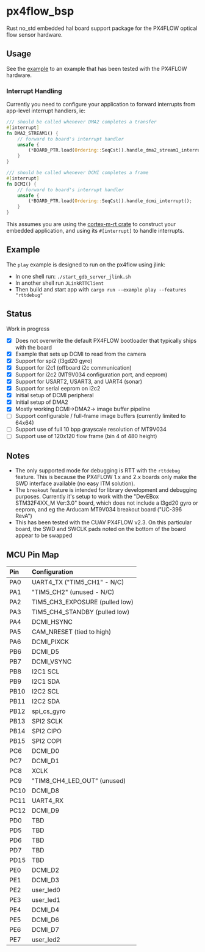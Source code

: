 # px4flow_bsp

Rust no_std embedded hal board support package for the PX4FLOW optical flow sensor hardware.

## Usage

See the [example](./examples/play.rs) to an example that has been tested with
the PX4FLOW hardware. 

### Interrupt Handling

Currently you need to configure your application to forward interrupts from app-level
interrupt handlers, ie:

```rust
/// should be called whenever DMA2 completes a transfer
#[interrupt]
fn DMA2_STREAM1() {
    // forward to board's interrupt handler
    unsafe {
        (*BOARD_PTR.load(Ordering::SeqCst)).handle_dma2_stream1_interrupt();
    }
}

/// should be called whenever DCMI completes a frame
#[interrupt]
fn DCMI() {
    // forward to board's interrupt handler
    unsafe {
        (*BOARD_PTR.load(Ordering::SeqCst)).handle_dcmi_interrupt();
    }
}
```

This assumes you are using the [cortex-m-rt crate](https://crates.io/crates/cortex-m-rt) 
to construct your embedded application, and using its `#[interrupt]` to handle interrupts.


## Example

The `play` example is designed to run on the px4flow using jlink:

- In one shell run: `./start_gdb_server_jlink.sh`
- In another shell run `JLinkRTTClient`
- Then build and start app with `cargo run --example play --features "rttdebug" `

## Status

Work in progress

- [x] Does not overwrite the default PX4FLOW bootloader that typically ships with the board
- [x] Example that sets up DCMI to read from the camera 
- [x] Support for spi2 (l3gd20 gyro)
- [x] Support for i2c1 (offboard i2c communication)
- [x] Support for i2c2 (MT9V034 configuration port, and eeprom)
- [x] Support for USART2, USART3, and UART4 (sonar)
- [x] Support for serial eeprom on i2c2
- [x] Initial setup of DCMI peripheral
- [x] Initial setup of DMA2 
- [x] Mostly working DCMI->DMA2-> image buffer pipeline
- [ ] Support configurable / full-frame image buffers (currently limited to 64x64)
- [ ] Support use of full 10 bpp grayscale resolution of MT9V034
- [ ] Support use of 120x120 flow frame (bin 4 of 480 height)

## Notes
- The only supported mode for debugging is RTT with the `rttdebug` feature. This is because 
the PX4FLOW 1.x and 2.x boards only make the SWD interface available (no easy ITM solution).
- The `breakout` feature is intended for library development and debugging purposes.
Currently it's setup to work with the "DevEBox STM32F4XX_M Ver:3.0" board, which does not
include a l3gd20 gyro or eeprom, and eg the Arducam MT9V034 breakout board ("UC-396 RevA")
- This has been tested with the CUAV PX4FLOW v2.3. On this particular board, the 
SWD and SWCLK pads noted on the bottom of the board appear to be swapped

## MCU Pin Map

| Pin      | Configuration |
| :--- | :--- | 
| PA0      |  UART4_TX ("TIM5_CH1" - N/C)       |
| PA1      | "TIM5_CH2" (unused - N/C)        |
| PA2      | TIM5_CH3_EXPOSURE (pulled low)   |
| PA3      | TIM5_CH4_STANDBY  (pulled low) |
| PA4      | DCMI_HSYNC       |
| PA5      | CAM_NRESET (tied to high)       |
| PA6      | DCMI_PIXCK       |
| PB6      | DCMI_D5       |
| PB7      | DCMI_VSYNC       |
| PB8      | I2C1 SCL       |
| PB9      | I2C1 SDA       |
| PB10     | I2C2 SCL       |
| PB11     | I2C2 SDA       |
| PB12     | spi_cs_gyro       |
| PB13     | SPI2 SCLK       |
| PB14     | SPI2 CIPO       |
| PB15     | SPI2 COPI       |
| PC6      | DCMI_D0       |
| PC7      | DCMI_D1       |
| PC8      | XCLK       |
| PC9      | "TIM8_CH4_LED_OUT" (unused)     |
| PC10     | DCMI_D8       |
| PC11     | UART4_RX       |
| PC12     | DCMI_D9       |
| PD0      | TBD       |
| PD5      | TBD       |
| PD6      | TBD       |
| PD7      | TBD       |
| PD15     | TBD       |
| PE0      | DCMI_D2       |
| PE1      | DCMI_D3       |
| PE2      | user_led0       |
| PE3      | user_led1       |
| PE4      | DCMI_D4       |
| PE5      | DCMI_D6       |
| PE6      | DCMI_D7       |
| PE7      | user_led2       |

